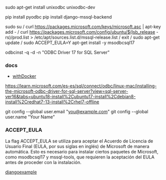 
sudo apt-get install unixodbc unixodbc-dev


pip install pyodbc
pip install django-mssql-backend


sudo su /
curl https://packages.microsoft.com/keys/microsoft.asc | apt-key add - /
curl https://packages.microsoft.com/config/ubuntu/$(lsb_release -rs)/prod.list > /etc/apt/sources.list.d/mssql-release.list /
exit /
sudo apt-get update /
sudo ACCEPT_EULA=Y apt-get install -y msodbcsql17 

odbcinst -q -d -n "ODBC Driver 17 for SQL Server"






### docs 

- [withDocker](https://learn.microsoft.com/en-us/sql/linux/quickstart-install-connect-docker?view=sql-server-ver16&tabs=cli&pivots=cs1-bash)

https://learn.microsoft.com/es-es/sql/connect/odbc/linux-mac/installing-the-microsoft-odbc-driver-for-sql-server?view=sql-server-ver16&tabs=ubuntu18-install%2Cubuntu17-install%2Cdebian8-install%2Credhat7-13-install%2Crhel7-offline

  git config --global user.email "you@example.com"
  git config --global user.name "Your Name"



### ACCEPT_EULA
La flag ACCEPT_EULA se utiliza para aceptar el Acuerdo de Licencia de Usuario Final (EULA, por sus siglas en inglés) de Microsoft de manera automática. Esto es necesario para instalar ciertos paquetes de Microsoft, como msodbcsql17 y mssql-tools, que requieren la aceptación del EULA antes de proceder con la instalación.



[djangoexample](https://pedrodsferreira.github.io/django-mssql-docker/)